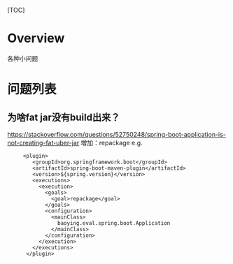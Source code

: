 [TOC]
# Overview
各种小问题

# 问题列表
## 为啥fat jar没有build出来？
https://stackoverflow.com/questions/52750248/spring-boot-application-is-not-creating-fat-uber-jar
增加：<goal>repackage</goal>
e.g.
```
     <plugin>
        <groupId>org.springframework.boot</groupId>
        <artifactId>spring-boot-maven-plugin</artifactId>
        <version>${spring.version}</version>
        <executions>
          <execution>
            <goals>
              <goal>repackage</goal>
            </goals>
            <configuration>
              <mainClass>
                baoying.eval.spring.boot.Application
              </mainClass>
            </configuration>
          </execution>
        </executions>
      </plugin>
```